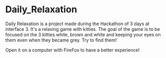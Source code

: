 # Daily_Relaxation

Daily Relaxation is a project made during the Hackathon of 3 days at interface 3. It's a relaxing game with kitties. The goal of the game is to be focused on the 3 kitties white, brown and white and keeping your eyes on them even when they became grey. Try to find them!

Open it on a computer with FireFox to have a better experience!
